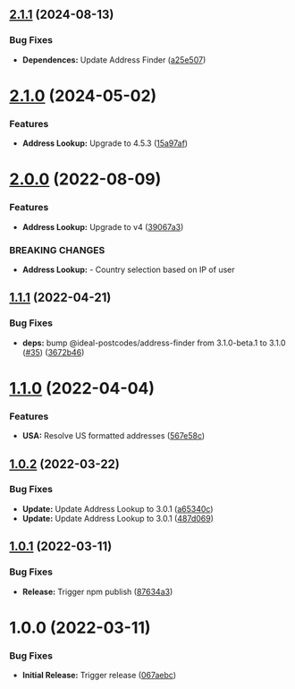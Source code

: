## [2.1.1](https://github.com/addresszen/address-lookup/compare/2.1.0...2.1.1) (2024-08-13)


### Bug Fixes

* **Dependences:** Update Address Finder ([a25e507](https://github.com/addresszen/address-lookup/commit/a25e50714873c07725830ac8dda5d6f456f6f83b))

# [2.1.0](https://github.com/addresszen/address-lookup/compare/2.0.0...2.1.0) (2024-05-02)


### Features

* **Address Lookup:** Upgrade to 4.5.3 ([15a97af](https://github.com/addresszen/address-lookup/commit/15a97af9cb4d576ea178846cbb04cd454b6c4519))

# [2.0.0](https://github.com/addresszen/address-lookup/compare/1.1.1...2.0.0) (2022-08-09)


### Features

* **Address Lookup:** Upgrade to v4 ([39067a3](https://github.com/addresszen/address-lookup/commit/39067a32df1bc430cf975a767c183d7c15ed9ab6))


### BREAKING CHANGES

* **Address Lookup:** - Country selection based on IP of user

## [1.1.1](https://github.com/addresszen/address-lookup/compare/1.1.0...1.1.1) (2022-04-21)


### Bug Fixes

* **deps:** bump @ideal-postcodes/address-finder from 3.1.0-beta.1 to 3.1.0 ([#35](https://github.com/addresszen/address-lookup/issues/35)) ([3672b46](https://github.com/addresszen/address-lookup/commit/3672b46832adf13e2f7a58314af602ca399b98b8))

# [1.1.0](https://github.com/addresszen/address-lookup/compare/1.0.2...1.1.0) (2022-04-04)


### Features

* **USA:** Resolve US formatted addresses ([567e58c](https://github.com/addresszen/address-lookup/commit/567e58c90fc3279516e899e0fc84f44f9988f945))

## [1.0.2](https://github.com/addresszen/address-lookup/compare/1.0.1...1.0.2) (2022-03-22)


### Bug Fixes

* **Update:** Update Address Lookup to 3.0.1 ([a65340c](https://github.com/addresszen/address-lookup/commit/a65340c57a3872d3f09f32e00b94e7958f0e6fc6))
* **Update:** Update Address Lookup to 3.0.1 ([487d069](https://github.com/addresszen/address-lookup/commit/487d069d3c80567f894e8957a17ffa9ceb5f9fe2))

## [1.0.1](https://github.com/addresszen/address-lookup/compare/1.0.0...1.0.1) (2022-03-11)


### Bug Fixes

* **Release:** Trigger npm publish ([87634a3](https://github.com/addresszen/address-lookup/commit/87634a34d4c17056ab35a09d38966e1f2edc2f83))

# 1.0.0 (2022-03-11)


### Bug Fixes

* **Initial Release:** Trigger release ([067aebc](https://github.com/addresszen/address-lookup/commit/067aebc6db4fcf8c2b13f5226e0bdfd2adab4ed8))
